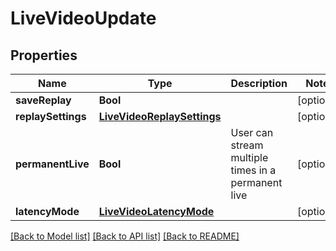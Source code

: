 # LiveVideoUpdate

## Properties
Name | Type | Description | Notes
------------ | ------------- | ------------- | -------------
**saveReplay** | **Bool** |  | [optional] 
**replaySettings** | [**LiveVideoReplaySettings**](LiveVideoReplaySettings.md) |  | [optional] 
**permanentLive** | **Bool** | User can stream multiple times in a permanent live | [optional] 
**latencyMode** | [**LiveVideoLatencyMode**](LiveVideoLatencyMode.md) |  | [optional] 

[[Back to Model list]](../README.md#documentation-for-models) [[Back to API list]](../README.md#documentation-for-api-endpoints) [[Back to README]](../README.md)


